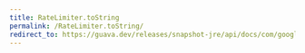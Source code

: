 ```yaml
---
title: RateLimiter.toString
permalink: /RateLimiter.toString/
redirect_to: https://guava.dev/releases/snapshot-jre/api/docs/com/google/common/util/concurrent/RateLimiter.html#toString--
---
```

